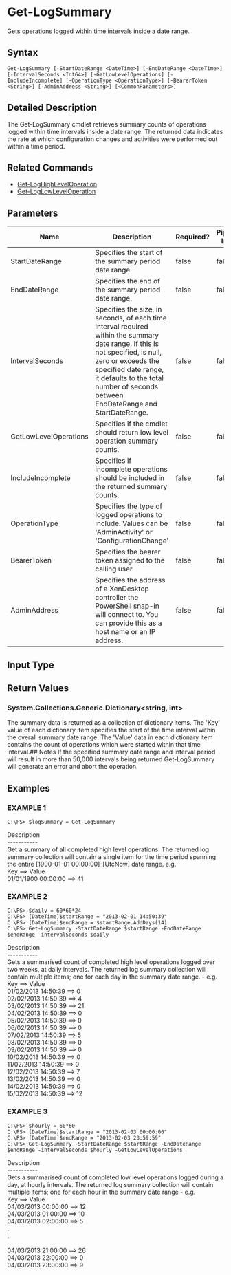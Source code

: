 ﻿# Get-LogSummary

   Gets operations logged within time intervals inside a date range.

## Syntax
```
Get-LogSummary [-StartDateRange <DateTime>] [-EndDateRange <DateTime>] [-IntervalSeconds <Int64>] [-GetLowLevelOperations] [-IncludeIncomplete] [-OperationType <OperationType>] [-BearerToken <String>] [-AdminAddress <String>] [<CommonParameters>]
```

## Detailed Description
   The Get-LogSummary cmdlet retrieves summary counts of operations logged within time intervals inside a date range. The returned data indicates the rate at which configuration changes and activities were performed out within a time period.

## Related Commands
  * [Get-LogHighLevelOperation](Get-LogHighLevelOperation.html)
  * [Get-LogLowLevelOperation](Get-LogLowLevelOperation.html)
## Parameters

| Name   | Description | Required? | Pipeline Input | Default Value |
| --- | --- | --- | --- | --- |
| StartDateRange | Specifies the start of the summary period date range | false | false | 1900-01-01 00:00:00 |
| EndDateRange | Specifies the end of the summary period date range. | false | false | DateTime.UtcNow |
| IntervalSeconds | Specifies the size, in seconds, of each time interval required within the summary date range. If this is not specified, is null, zero or exceeds the specified date range, it defaults to the total number of seconds between EndDateRange and StartDateRange. | false | false | Total number of seconds in the EndDateRange and StartDateRange time span. |
| GetLowLevelOperations | Specifies if the cmdlet should return low level operation summary counts. | false | false | $false - high level operations counts are returned. |
| IncludeIncomplete | Specifies if incomplete operations should be included in the returned summary counts. | false | false | $false - incomplete operations are excluded. |
| OperationType | Specifies the type of logged operations to include. Values can be 'AdminActivity' or 'ConfigurationChange' | false | false |  |
| BearerToken | Specifies the bearer token assigned to the calling user | false | false |  |
| AdminAddress | Specifies the address of a XenDesktop controller the PowerShell snap-in will connect to. You can provide this as a host name or an IP address. | false | false | Localhost. Once a value is provided by any cmdlet, this value becomes the default. |

## Input Type
### 
   
## Return Values
### System.Collections.Generic.Dictionary<string, int>
   The summary data is returned as a collection of dictionary items. The 'Key' value of each dictionary item specifies the start of the time interval within the overall summary date range. The 'Value' data in each dictionary item contains the count of operations which were started within that time interval.## Notes
   If the specified summary date range and interval period will result in more than 50,000 intervals being returned Get-LogSummary will generate an error and abort the operation.
## Examples

### EXAMPLE 1
```
C:\PS> $logSummary = Get-LogSummary
```
   Description<br>-----------<br>Get a summary of all completed high level operations. The returned log summary collection will contain a single item for the time period spanning the entire [1900-01-01 00:00:00]-[UtcNow] date range. e.g.<br>Key ==> Value<br>01/01/1900 00:00:00 ==> 41
### EXAMPLE 2
```
C:\PS> $daily = 60*60*24
C:\PS> [DateTime]$startRange = "2013-02-01 14:50:39"
C:\PS> [DateTime]$endRange = $startRange.AddDays(14)          
C:\PS> Get-LogSummary -StartDateRange $startRange -EndDateRange $endRange -intervalSeconds $daily
```
   Description<br>-----------<br>Gets a summarised count of completed high level operations logged over two weeks, at daily intervals. The returned log summary collection will contain multiple items; one for each day in the summary date range. - e.g.<br>Key ==> Value<br>01/02/2013 14:50:39 ==>  0<br>02/02/2013 14:50:39 ==>  4<br>03/02/2013 14:50:39 ==> 21<br>04/02/2013 14:50:39 ==>  0<br>05/02/2013 14:50:39 ==>  0<br>06/02/2013 14:50:39 ==>  0<br>07/02/2013 14:50:39 ==>  5<br>08/02/2013 14:50:39 ==>  0<br>09/02/2013 14:50:39 ==>  0<br>10/02/2013 14:50:39 ==>  0<br>11/02/2013 14:50:39 ==>  0<br>12/02/2013 14:50:39 ==>  7<br>13/02/2013 14:50:39 ==>  0<br>14/02/2013 14:50:39 ==>  0<br>15/02/2013 14:50:39 ==> 12
### EXAMPLE 3
```
C:\PS> $hourly = 60*60
C:\PS> [DateTime]$startRange = "2013-02-03 00:00:00"
C:\PS> [DateTime]$endRange = "2013-02-03 23:59:59"
C:\PS> Get-LogSummary -StartDateRange $startRange -EndDateRange $endRange -intervalSeconds $hourly -GetLowLevelOperations
```
   Description<br>-----------<br>Gets a summarised count of completed low level operations logged during a day, at hourly intervals.  The returned log summary collection will contain multiple items; one for each hour in the summary date range - e.g.<br>Key ==> Value<br>04/03/2013 00:00:00  ==> 12<br>04/03/2013 01:00:00  ==> 10<br>04/03/2013 02:00:00  ==>  5<br>.<br>.<br>.<br>04/03/2013 21:00:00 ==> 26<br>04/03/2013 22:00:00 ==>  0<br>04/03/2013 23:00:00 ==>  9
